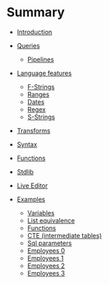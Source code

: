 # Summary

- [Introduction](./introduction.md)
- [Queries](./queries/README.md)
  - [Pipelines](./queries/pipelines.md)
- [Language features](./language-features/README.md)

  - [F-Strings](./language-features/f-strings.md)
  - [Ranges](./language-features/ranges.md)
    <!-- - - Dates — `"2021-01-01"` -> `@2021-01-01`? And `DATE_TRUNC(foo_date, YEAR)` -> `foo_date.year`? Or -> `foo_date | as year`? Or `foo_date | to year`? -->
  - [Dates](./language-features/dates.md)
    <!--   - Regex — `REGEX_MATCH(foo, "\\w{3}")` -> `foo ~ r"\w{3}"`? Or -> `regex foo r"\w{3}"`? -->
  - [Regex]()
  - [S-Strings](./language-features/s-strings.md)

- [Transforms](./transforms.md)
- [Syntax](./syntax.md)
- [Functions](./functions.md)
- [Stdlib](./stdlib.md)
- [Live Editor](./editor.md)

- [Examples](./examples/README.md)
  - [Variables](./examples/variables.md)
  - [List equivalence](./examples/list-equivalence.md)
  - [Functions](./examples/functions.md)
  - [CTE (intermediate tables)](./examples/cte.md)
  - [Sql parameters](./examples/sql-parameters.md)
  - [Employees 0](./examples/employees-0.md)
  - [Employees 1](./examples/employees-1.md)
  - [Employees 2](./examples/employees-2.md)
  - [Employees 3](./examples/employees-3.md)
